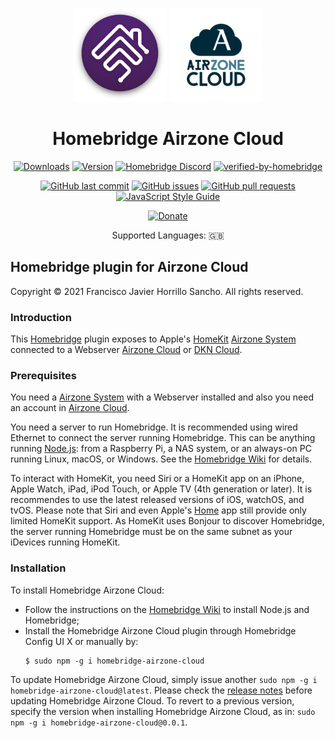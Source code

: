 <p align="center">
  <img src="https://raw.githubusercontent.com/homebridge/branding/latest/logos/homebridge-color-round-stylized.png" width="150">
  <img src="logo.png" width="150">
</p>
<span align="center">

# Homebridge Airzone Cloud
[![Downloads](https://img.shields.io/npm/dt/homebridge-airzone-cloud)](https://www.npmjs.com/package/homebridge-airzone-cloud)
[![Version](https://img.shields.io/npm/v/homebridge-airzone-cloud)](https://www.npmjs.com/package/homebridge-airzone-cloud)
[![Homebridge Discord](https://img.shields.io/discord/432663330281226270?color=728ED5&logo=discord&label=discord)](https://discord.gg/F7pQJEpaHH)
[![verified-by-homebridge](https://badgen.net/badge/homebridge/verified/purple)](https://github.com/homebridge/homebridge/wiki/Verified-Plugins)

[![GitHub last commit](https://img.shields.io/github/last-commit/fjhorrillo/homebridge-airzone-cloud)](https://github.com/fjhorrillo/homebridge-airzone-cloud)
[![GitHub issues](https://img.shields.io/github/issues/fjhorrillo/homebridge-airzone-cloud)](https://github.com/fjhorrillo/homebridge-airzone-cloud/issues)
[![GitHub pull requests](https://img.shields.io/github/issues-pr/fjhorrillo/homebridge-airzone-cloud)](https://github.com/fjhorrillo/homebridge-airzone-cloud/pulls)
[![JavaScript Style Guide](https://img.shields.io/badge/code_style-standard-brightgreen)](https://standardjs.com)

[![Donate](https://img.shields.io/badge/donate-PayPal-blue)](https://paypal.me/fjhorrillo)

Supported Languages: :gb:

</span>

## Homebridge plugin for Airzone Cloud
Copyright © 2021 Francisco Javier Horrillo Sancho. All rights reserved.

### Introduction

This [Homebridge](https://github.com/homebridge/homebridge) plugin exposes to Apple's [HomeKit](http://www.apple.com/ios/home/) [Airzone System](http://www.airzone.es) connected to a Webserver [Airzone Cloud](https://www.airzonecloud.com) or [DKN Cloud](https://dkn.airzonecloud.com).

### Prerequisites
You need a [Airzone System](http://www.airzone.es) with a Webserver installed and also you need an account in [Airzone Cloud](https://airzonecloud.com).

You need a server to run Homebridge. It is recommended using wired Ethernet to connect the server running Homebridge.
This can be anything running [Node.js](https://nodejs.org): from a Raspberry Pi, a NAS system, or an always-on PC running Linux, macOS, or Windows. See the [Homebridge Wiki](https://github.com/homebridge/homebridge/wiki) for details.

To interact with HomeKit, you need Siri or a HomeKit app on an iPhone, Apple Watch, iPad, iPod Touch, or Apple TV (4th generation or later). It is recommendes to use the latest released versions of iOS, watchOS, and tvOS.
Please note that Siri and even Apple's [Home](https://support.apple.com/en-us/HT204893) app still provide only limited HomeKit support.
As HomeKit uses Bonjour to discover Homebridge, the server running Homebridge must be on the same subnet as your iDevices running HomeKit.

### Installation
To install Homebridge Airzone Cloud:
- Follow the instructions on the [Homebridge Wiki](https://github.com/homebridge/homebridge/wiki) to install Node.js and Homebridge;
- Install the Homebridge Airzone Cloud plugin through Homebridge Config UI X or manually by:
  ```
  $ sudo npm -g i homebridge-airzone-cloud
  ```

To update Homebridge Airzone Cloud, simply issue another `sudo npm -g i homebridge-airzone-cloud@latest`.  Please check the [release notes](https://github.com/ebaauw/homebridge-hue/releases) before updating Homebridge Airzone Cloud. To revert to a previous version, specify the version when installing Homebridge Airzone Cloud, as in: `sudo npm -g i homebridge-airzone-cloud@0.0.1`.
